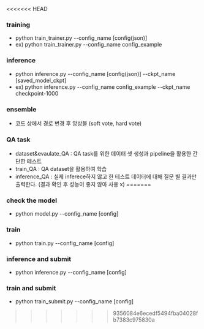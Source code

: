 <<<<<<< HEAD
### training
* python train_trainer.py --config_name [config(json)]
* ex) python train_trainer.py --config_name config_example

### inference
* python inference.py --config_name [config(json)] --ckpt_name [saved_model_ckpt]
* ex) python inference.py --config_name config_example --ckpt_name checkpoint-1000

### ensemble
* 코드 상에서 경로 변경 후 앙상블 (soft vote, hard vote)

### QA task
* dataset&evaulate_QA : QA task를 위한 데이터 셋 생성과 pipeline을 활용한 간단한 테스트
* train_QA : QA dataset을 활용하여 학습
* inference_QA : 실제 inferece하지 않고 한 테스트 데이터에 대해 질문 별 결과만 출력한다. 
  (결과 확인 후 성능이 좋지 않아 사용 x)
=======
### check the model
  - python model.py --config_name [config]
  
### train
  - python train.py --config_name [config]
  
### inference and submit
  - python inference.py --config_name [config]

### train and submit
  - python train_submit.py --config_name [config]
>>>>>>> 9356084e6ecedf5494fba04028fb7383c975830a

